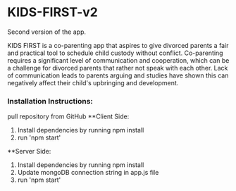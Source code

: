 # KIDS-FIRST-v2
Second version of the app.

KIDS FIRST is a co-parenting app that aspires to give divorced parents a fair and practical tool  to schedule child custody without conflict. Co-parenting requires a significant level of  communication and cooperation, which can be a challenge for divorced parents that rather not  speak with each other. Lack of communication leads to parents arguing and studies have  shown this can negatively affect their child's upbringing and development. 

 <h3>Installation Instructions:</h3>

 pull repository from GitHub
 **Client Side: 

 1. Install dependencies by running npm install 
 2. run 'npm start' 

 **Server Side:

 1. Install dependencies by running npm install
 2. Update mongoDB connection string in app.js file
 3. run 'npm start' 
